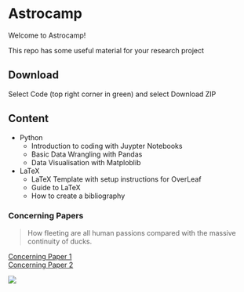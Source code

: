 # Astrocamp
Welcome to Astrocamp!

This repo has some useful material for your research project
## Download 
Select Code (top right corner in green) and select Download ZIP

## Content

- Python
  - Introduction to coding with Juypter Notebooks
  - Basic Data Wrangling with Pandas
  - Data Visualisation with Matploblib
- LaTeX
  - LaTeX Template with setup instructions for OverLeaf
  - Guide to LaTeX
  - How to create a bibliography

 ### Concerning Papers 
> How fleeting are all human passions compared with the massive continuity of ducks.

 [Concerning Paper 1](https://arxiv.org/pdf/2303.17626.pdf)  
 [Concerning Paper 2](https://arxiv.org/pdf/2304.00220.pdf)  

![](https://github.com/RoyZhenLongLim/Astrocamp/assets/68681969/00f9e76a-7aac-4d6d-8e0f-8024297c33a9)
